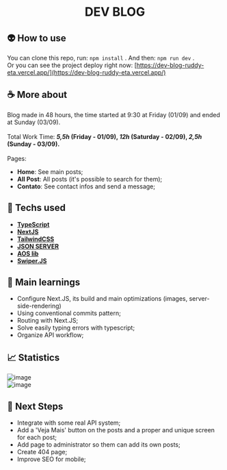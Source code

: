 <h1 align=center> DEV BLOG </h1>

## 👽 How to use
You can clone this repo, run: 
    ```
    npm install
    ```
. And then: 
    ```
        npm run dev
    ```
.
<br>
Or you can see the project deploy right now: [https://dev-blog-ruddy-eta.vercel.app/](https://dev-blog-ruddy-eta.vercel.app/)


## ☕ More about 
Blog made in 48 hours, the time started at 9:30 at Friday (01/09) and ended at Sunday (03/09). 
<br>
<br>
Total Work Time: **_5,5h_ (Friday - 01/09),  _12h_ (Saturday - 02/09),  _2,5h_ (Sunday - 03/09).**
<br>
<br>
Pages:
  * **Home**: See main posts; 
  * **All Post**: All posts (it's possible to search for them);
  * **Contato**: See contact infos and send a message;



## 🚀 Techs used 
* **[ TypeScript ](https://www.typescriptlang.org/docs/)**
* **[ NextJS ](https://nextjs.org/)**
* **[ TailwindCSS ](https://tailwindcss.com/)**
* **[ JSON SERVER ](https://www.npmjs.com/package/json-server)**
* **[ AOS lib ](https://reactrouter.com/en/main/components/route)**
* **[ Swiper.JS ](https://swiperjs.com/react)**


## 📝 Main learnings
* Configure Next.JS, its build and main optimizations (images, server-side-rendering)
* Using conventional commits pattern;
* Routing with Next.JS;
* Solve easily typing errors with typescript;
* Organize API workflow;

## 📈 Statistics
![image](https://github.com/roberiof/dev-blog/assets/107323497/28ef8ac9-e9fb-46cb-b8fd-2f780144c1bb)
<br>
![image](https://github.com/roberiof/dev-blog/assets/107323497/8d52bf98-b366-4333-b22f-912cf11d4e49)

## 🧱 Next Steps
* Integrate with some real API system;
* Add a 'Veja Mais' button on the posts and a proper and unique screen for each post;
* Add page to administrator so them can add its own posts;
* Create 404 page;
* Improve SEO for mobile;
